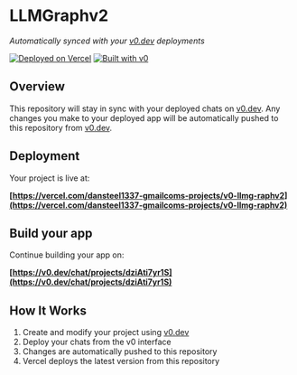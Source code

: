 # LLMGraphv2

*Automatically synced with your [v0.dev](https://v0.dev) deployments*

[![Deployed on Vercel](https://img.shields.io/badge/Deployed%20on-Vercel-black?style=for-the-badge&logo=vercel)](https://vercel.com/dansteel1337-gmailcoms-projects/v0-llmg-raphv2)
[![Built with v0](https://img.shields.io/badge/Built%20with-v0.dev-black?style=for-the-badge)](https://v0.dev/chat/projects/dziAti7yr1S)

## Overview

This repository will stay in sync with your deployed chats on [v0.dev](https://v0.dev).
Any changes you make to your deployed app will be automatically pushed to this repository from [v0.dev](https://v0.dev).

## Deployment

Your project is live at:

**[https://vercel.com/dansteel1337-gmailcoms-projects/v0-llmg-raphv2](https://vercel.com/dansteel1337-gmailcoms-projects/v0-llmg-raphv2)**

## Build your app

Continue building your app on:

**[https://v0.dev/chat/projects/dziAti7yr1S](https://v0.dev/chat/projects/dziAti7yr1S)**

## How It Works

1. Create and modify your project using [v0.dev](https://v0.dev)
2. Deploy your chats from the v0 interface
3. Changes are automatically pushed to this repository
4. Vercel deploys the latest version from this repository